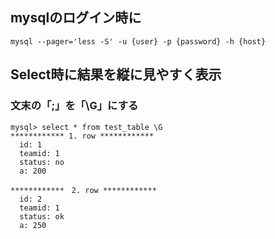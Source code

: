 ## mysqlのログイン時に
```
mysql --pager='less -S' -u {user} -p {password} -h {host}
```

## Select時に結果を縦に見やすく表示
### 文末の「;」を「\G」にする
```
mysql> select * from test_table \G
************ 1. row ************
  id: 1
  teamid: 1
  status: no
  a: 200

************　2. row ************
  id: 2
  teamid: 1
  status: ok
  a: 250
```
